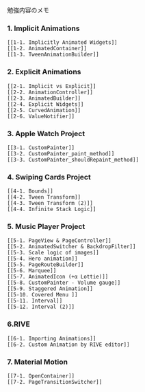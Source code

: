 勉強内容のメモ

### 1. Implicit Animations
	[[1-1. Implicitly Animated Widgets]]
	[[1-2. AnimatedContainer]]
	[[1-3. TweenAnimationBuilder]]

### 2. Explicit Animations
	[[2-1. Implicit vs Explicit]]
	[[2-2. AnimationController]]
	[[2-3. AnimatedBuilder]]
	[[2-4. Explicit Widgets]]
	[[2-5. CurvedAnimation]]
	[[2-6. ValueNotifier]]

### 3. Apple Watch Project
	[[3-1. CustomPainter]]
	[[3-2. CustomPainter_paint_method]]
	[[3-3. CustomPainter_shouldRepaint_method]]

### 4. Swiping Cards Project
	[[4-1. Bounds]]
	[[4-2. Tween Transform]]
	[[4-3. Tween Transform (2)]]
	[[4-4. Infinite Stack Logic]]

### 5. Music Player Project
	[[5-1. PageView & PageController]]
	[[5-2. AnimatedSwitcher & BackdropFilter]]
	[[5-3. Scale logic of images]]
	[[5-4. Hero animation]]
	[[5-5. PageRouteBuilder]]
	[[5-6. Marquee]]
	[[5-7. AnimatedIcon (+α Lottie)]]
	[[5-8. CustomPainter - Volume gauge]]
	[[5-9. Staggered Animation]]
	[[5-10. Covered Menu ]]
	[[5-11. Interval]]
	[[5-12. Interval (2)]]

### 6.RIVE
	[[6-1. Importing Animations]]
	[[6-2. Custom Animation by RIVE editor]]

### 7. Material Motion
	[[7-1. OpenContainer]]
	[[7-2. PageTransitionSwitcher]]